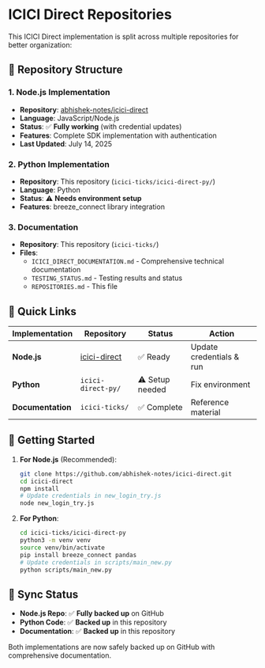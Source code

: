 # ICICI Direct Repositories

This ICICI Direct implementation is split across multiple repositories for better organization:

## 📁 Repository Structure

### 1. **Node.js Implementation** 
- **Repository**: [abhishek-notes/icici-direct](https://github.com/abhishek-notes/icici-direct)
- **Language**: JavaScript/Node.js
- **Status**: ✅ **Fully working** (with credential updates)
- **Features**: Complete SDK implementation with authentication
- **Last Updated**: July 14, 2025

### 2. **Python Implementation** 
- **Repository**: This repository (`icici-ticks/icici-direct-py/`)
- **Language**: Python
- **Status**: ⚠️ **Needs environment setup**
- **Features**: breeze_connect library integration

### 3. **Documentation**
- **Repository**: This repository (`icici-ticks/`)
- **Files**: 
  - `ICICI_DIRECT_DOCUMENTATION.md` - Comprehensive technical documentation
  - `TESTING_STATUS.md` - Testing results and status
  - `REPOSITORIES.md` - This file

## 🚀 Quick Links

| Implementation | Repository | Status | Action |
|---------------|------------|---------|---------|
| **Node.js** | [icici-direct](https://github.com/abhishek-notes/icici-direct) | ✅ Ready | Update credentials & run |
| **Python** | `icici-direct-py/` | ⚠️ Setup needed | Fix environment |
| **Documentation** | `icici-ticks/` | ✅ Complete | Reference material |

## 📖 Getting Started

1. **For Node.js** (Recommended):
   ```bash
   git clone https://github.com/abhishek-notes/icici-direct.git
   cd icici-direct
   npm install
   # Update credentials in new_login_try.js
   node new_login_try.js
   ```

2. **For Python**:
   ```bash
   cd icici-ticks/icici-direct-py
   python3 -m venv venv
   source venv/bin/activate
   pip install breeze_connect pandas
   # Update credentials in scripts/main_new.py
   python scripts/main_new.py
   ```

## 🔄 Sync Status

- **Node.js Repo**: ✅ **Fully backed up** on GitHub
- **Python Code**: ✅ **Backed up** in this repository
- **Documentation**: ✅ **Backed up** in this repository

Both implementations are now safely backed up on GitHub with comprehensive documentation.